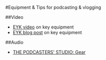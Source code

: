 #Equipment & Tips for podcasting & vlogging

##Video
-  [EYK video](https://www.youtube.com/watch?v=Sj5EYpSy9WM) on key equipment
-  [EYK blog post](http://www.eatyourkimchi.com/blogging-gear/) on key equipment

##Audio
-  [THE PODCASTERS' STUDIO: Gear](http://thepodcastersstudio.com/gear/)